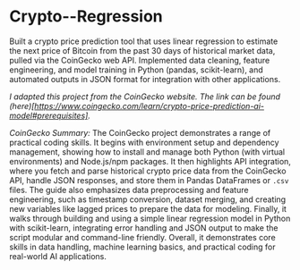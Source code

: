 # Crypto--Regression

Built a crypto price prediction tool that uses linear regression to estimate the next price of Bitcoin from the past 30 days of historical market data, pulled via the CoinGecko web API. Implemented data cleaning, feature engineering, and model training in Python (pandas, scikit-learn), and automated outputs in JSON format for integration with other applications.


*I adapted this project from the CoinGecko website. The link can be found (here)[https://www.coingecko.com/learn/crypto-price-prediction-ai-model#prerequisites].*

*CoinGecko Summary:* The CoinGecko project demonstrates a range of practical coding skills. It begins with environment setup and dependency management, showing how to install and manage both Python (with virtual environments) and Node.js/npm packages. It then highlights API integration, where you fetch and parse historical crypto price data from the CoinGecko API, handle JSON responses, and store them in Pandas DataFrames or `.csv` files. The guide also emphasizes data preprocessing and feature engineering, such as timestamp conversion, dataset merging, and creating new variables like lagged prices to prepare the data for modeling. Finally, it walks through building and using a simple linear regression model in Python with scikit-learn, integrating error handling and JSON output to make the script modular and command-line friendly. Overall, it demonstrates core skills in data handling, machine learning basics, and practical coding for real-world AI applications.
